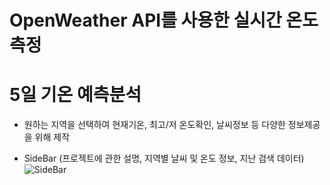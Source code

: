 # OpenWeather API를 사용한 실시간 온도 측정
# 5일 기온 예측분석

- 원하는 지역을 선택하여 현재기온, 최고/저 온도확인, 날씨정보 등 다양한 정보제공을 위해 제작
  
- SideBar (프로젝트에 관한 설명, 지역별 날씨 및 온도 정보, 지난 검색 데이터)
![SideBar](.\1Project\img\1.png "")